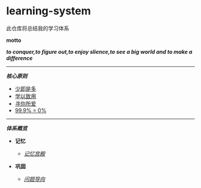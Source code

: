# learning-system
此仓库将总结我的学习体系

**motto**

***to conquer,to figure out,to enjoy slience,to see a big world and to make a difference***
***
***核心原则***
   * [少即是多](md/less_more.md)
   * [学以致用](md/to_use.md)
   * [寻你所爱](md/find_love.md)
   * [99.9% = 0%](md/full.md)

***
***体系概览***
* **记忆**

   * *[记忆宫殿](md/mind_palace.md)*
* **巩固**
    
    * *[问题导向](md/probelms.md)* 

